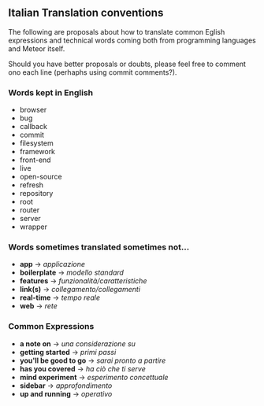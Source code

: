 ## Italian Translation conventions

The following are proposals about how to translate common Eglish expressions and technical words coming both from programming languages and Meteor itself.

Should you have better proposals or doubts, please feel free to comment ono each line (perhaphs using commit comments?).


### Words kept in English
  * browser
  * bug
  * callback
  * commit
  * filesystem
  * framework
  * front-end
  * live
  * open-source
  * refresh
  * repository
  * root
  * router
  * server
  * wrapper


### Words sometimes translated sometimes not...

 * **app** -> *applicazione*
 * **boilerplate** -> *modello standard*
 * **features** -> *funzionalità/caratteristiche*
 * **link(s)** -> *collegamento/collegamenti*
 * **real-time** -> *tempo reale*
 * **web** -> *rete*


### Common Expressions

 * **a note on** -> *una considerazione su*
 * **getting started** -> *primi passi*
 * **you'll be good to go** -> *sarai pronto a partire*
 * **has you covered** -> *ha ciò che ti serve*
 * **mind experiment** -> *esperimento concettuale*
 * **sidebar** -> *approfondimento*
 * **up and running** -> *operativo*